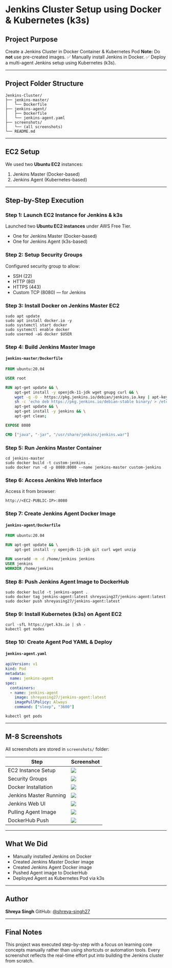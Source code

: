 # Jenkins Cluster Setup using Docker & Kubernetes (k3s)

## Project Purpose

Create a Jenkins Cluster in Docker Container & Kubernetes Pod
**Note:** Do **not** use pre-created images.
✅ Manually install Jenkins in Docker.
✅ Deploy a multi-agent Jenkins setup using Kubernetes (k3s).

---

## Project Folder Structure

```
Jenkins-Cluster/
├── jenkins-master/
│   └── Dockerfile
├── jenkins-agent/
│   ├── Dockerfile
│   └── jenkins-agent.yaml
├── screenshots/
│   └── (all screenshots)
└── README.md
```

---

## EC2 Setup

We used two **Ubuntu EC2** instances:

1. Jenkins Master (Docker-based)
2. Jenkins Agent (Kubernetes-based)

---

## Step-by-Step Execution

### Step 1: Launch EC2 Instance for Jenkins & k3s

Launched two **Ubuntu EC2 instances** under AWS Free Tier.

* One for Jenkins Master (Docker-based)
* One for Jenkins Agent (k3s-based)

### Step 2: Setup Security Groups

Configured security group to allow:

* SSH (22)
* HTTP (80)
* HTTPS (443)
* Custom TCP (8080) — for Jenkins

### Step 3: Install Docker on Jenkins Master EC2

```
sudo apt update
sudo apt install docker.io -y
sudo systemctl start docker
sudo systemctl enable docker
sudo usermod -aG docker $USER
```

### Step 4: Build Jenkins Master Image

#### `jenkins-master/Dockerfile`

```Dockerfile
FROM ubuntu:20.04

USER root

RUN apt-get update && \
    apt-get install -y openjdk-11-jdk wget gnupg curl && \
    wget -q -O - https://pkg.jenkins.io/debian/jenkins.io.key | apt-key add - && \
    sh -c 'echo deb https://pkg.jenkins.io/debian-stable binary/ > /etc/apt/sources.list.d/jenkins.list' && \
    apt-get update && \
    apt-get install -y jenkins && \
    apt-get clean;

EXPOSE 8080

CMD ["java", "-jar", "/usr/share/jenkins/jenkins.war"]
```

### Step 5: Run Jenkins Master Container

```
cd jenkins-master
sudo docker build -t custom-jenkins .
sudo docker run -d -p 8080:8080 --name jenkins-master custom-jenkins
```

### Step 6: Access Jenkins Web Interface

Access it from browser:

```
http://<EC2-PUBLIC-IP>:8080
```

### Step 7: Create Jenkins Agent Docker Image

#### `jenkins-agent/Dockerfile`

```Dockerfile
FROM ubuntu:20.04

RUN apt-get update && \
    apt-get install -y openjdk-11-jdk git curl wget unzip

RUN useradd -m -d /home/jenkins jenkins
USER jenkins
WORKDIR /home/jenkins
```

### Step 8: Push Jenkins Agent Image to DockerHub

```
sudo docker build -t jenkins-agent .
sudo docker tag jenkins-agent:latest shreyasing27/jenkins-agent:latest
sudo docker push shreyasing27/jenkins-agent:latest
```

### Step 9: Install Kubernetes (k3s) on Agent EC2

```
curl -sfL https://get.k3s.io | sh -
kubectl get nodes
```

### Step 10: Create Agent Pod YAML & Deploy

#### `jenkins-agent.yaml`

```yaml
apiVersion: v1
kind: Pod
metadata:
  name: jenkins-agent
spec:
  containers:
  - name: jenkins-agent
    image: shreyasing27/jenkins-agent:latest
    imagePullPolicy: Always
    command: ["sleep", "3600"]
```

```kubectl apply -f jenkins-agent.yaml
kubectl get pods
```

---


##  M-8 Screenshots

All screenshots are stored in `screenshots/` folder:

| Step                   | Screenshot                                                            |
| ---------------------- | --------------------------------------------------------------------- |
| EC2 Instance Setup     | ![](screenshots/EC2%20instance%20setup%20for%20Jenkins%20&%20k3s.png) |
| Security Groups        | ![](screenshots/Setting%20up%20security%20groups%20for%20access.png)  |
| Docker Installation    | ![](screenshots/Installing%20Docker%20on%20EC2.png)                   |
| Jenkins Master Running | ![](screenshots/Jenkins%20Master%20container%20running.png)           |
| Jenkins Web UI         | ![](screenshots/Jenkins%20Web%20UI%20access.png)                      |
| Pulling Agent Image    | ![](screenshots/Pulling%20Jenkins%20Agent%20image.png)                |
| DockerHub Push         | ![](screenshots/Jenkins%20image%20on%20DockerHub.png)                 |

---

## What We Did

* Manually installed Jenkins on Docker
* Created Jenkins Master Docker image
* Created Jenkins Agent Docker image
* Pushed Agent image to DockerHub
* Deployed Agent as Kubernetes Pod via k3s

---

## Author

**Shreya Singh**
GitHub: [@shreya-singh27](https://github.com/shreya-singh27)

---

## Final Notes

This project was executed step-by-step with a focus on learning core concepts manually rather than using shortcuts or automation tools. Every screenshot reflects the real-time effort put into building the Jenkins cluster from scratch.
